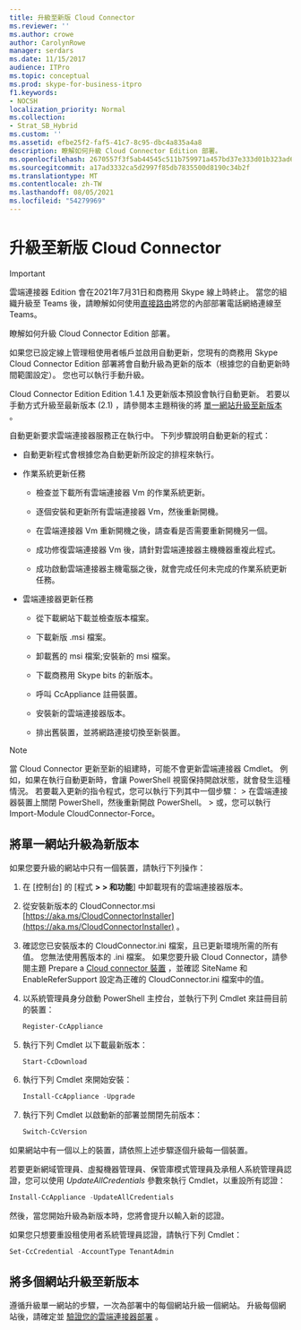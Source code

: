 ```yaml
---
title: 升級至新版 Cloud Connector
ms.reviewer: ''
ms.author: crowe
author: CarolynRowe
manager: serdars
ms.date: 11/15/2017
audience: ITPro
ms.topic: conceptual
ms.prod: skype-for-business-itpro
f1.keywords:
- NOCSH
localization_priority: Normal
ms.collection:
- Strat_SB_Hybrid
ms.custom: ''
ms.assetid: efbe25f2-faf5-41c7-8c95-dbc4a835a4a8
description: 瞭解如何升級 Cloud Connector Edition 部署。
ms.openlocfilehash: 2670557f3f5ab44545c511b759971a457bd37e333d01b323ad6cc35d82526858
ms.sourcegitcommit: a17ad3332ca5d2997f85db7835500d8190c34b2f
ms.translationtype: MT
ms.contentlocale: zh-TW
ms.lasthandoff: 08/05/2021
ms.locfileid: "54279969"
---
```

# <a name="upgrade-to-a-new-version-of-cloud-connector"></a>升級至新版 Cloud Connector

> [!Important]
> 雲端連接器 Edition 會在2021年7月31日和商務用 Skype 線上時終止。 當您的組織升級至 Teams 後，請瞭解如何使用[直接路由](/MicrosoftTeams/direct-routing-landing-page)將您的內部部署電話網絡連線至 Teams。
 
瞭解如何升級 Cloud Connector Edition 部署。
  
如果您已設定線上管理租使用者帳戶並啟用自動更新，您現有的商務用 Skype Cloud Connector Edition 部署將會自動升級為更新的版本（根據您的自動更新時間範圍設定）。 您也可以執行手動升級。 
  
Cloud Connector Edition Edition 1.4.1 及更新版本預設會執行自動更新。 若要以手動方式升級至最新版本 (2.1) ，請參閱本主題稍後的將 [單一網站升級至新版本](upgrade-to-a-new-version-of-cloud-connector.md#BKMK_Upgrade) 。
  
自動更新要求雲端連接器服務正在執行中。 下列步驟說明自動更新的程式：
  
- 自動更新程式會根據您為自動更新所設定的排程來執行。
    
- 作業系統更新任務
    
  - 檢查並下載所有雲端連接器 Vm 的作業系統更新。 
    
  - 逐個安裝和更新所有雲端連接器 Vm，然後重新開機。
    
  - 在雲端連接器 Vm 重新開機之後，請查看是否需要重新開機另一個。
    
  - 成功修復雲端連接器 Vm 後，請針對雲端連接器主機機器重複此程式。
    
  - 成功啟動雲端連接器主機電腦之後，就會完成任何未完成的作業系統更新任務。
    
- 雲端連接器更新任務
    
  - 從下載網站下載並檢查版本檔案。
    
  - 下載新版 .msi 檔案。 
    
  - 卸載舊的 msi 檔案;安裝新的 msi 檔案。
    
  - 下載商務用 Skype bits 的新版本。
    
  - 呼叫 CcAppliance 註冊裝置。
    
  - 安裝新的雲端連接器版本。
    
  - 排出舊裝置，並將網路連接切換至新裝置。
    
> [!NOTE]
>  當 Cloud Connector 更新至新的組建時，可能不會更新雲端連接器 Cmdlet。 例如，如果在執行自動更新時，會讓 PowerShell 視窗保持開啟狀態，就會發生這種情況。 若要載入更新的指令程式，您可以執行下列其中一個步驟： > 在雲端連接器裝置上關閉 PowerShell，然後重新開啟 PowerShell。 > 或，您可以執行 Import-Module CloudConnector-Force。
  
## <a name="upgrade-a-single-site-to-a-new-version"></a>將單一網站升級為新版本
<a name="BKMK_Upgrade"> </a>

如果您要升級的網站中只有一個裝置，請執行下列操作：
  
1. 在 [控制台] 的 [程式 **\> \> 和功能**] 中卸載現有的雲端連接器版本。
    
2. 從安裝新版本的 CloudConnector.msi [https://aka.ms/CloudConnectorInstaller](https://aka.ms/CloudConnectorInstaller) 。
    
3. 確認您已安裝版本的 CloudConnector.ini 檔案，且已更新環境所需的所有值。 您無法使用舊版本的 .ini 檔案。 如果您要升級 Cloud Connector，請參閱主題 Prepare a [Cloud connector 裝置](prepare-your-cloud-connector-appliance.md) ，並確認 SiteName 和 EnableReferSupport 設定為正確的 CloudConnector.ini 檔案中的值。
    
4. 以系統管理員身分啟動 PowerShell 主控台，並執行下列 Cmdlet 來註冊目前的裝置：
    
   ```powershell
   Register-CcAppliance
   ```

5. 執行下列 Cmdlet 以下載最新版本：
    
   ```powershell
   Start-CcDownload
   ```

6. 執行下列 Cmdlet 來開始安裝： 
    
   ```powershell
   Install-CcAppliance -Upgrade
   ```

7. 執行下列 Cmdlet 以啟動新的部署並關閉先前版本：
    
   ```powershell
   Switch-CcVersion
   ```

如果網站中有一個以上的裝置，請依照上述步驟逐個升級每一個裝置。
  
若要更新網域管理員、虛擬機器管理員、保管庫模式管理員及承租人系統管理員認證，您可以使用 _UpdateAllCredentials_ 參數來執行 Cmdlet，以重設所有認證：
  
```powershell
Install-CcAppliance -UpdateAllCredentials
```

然後，當您開始升級為新版本時，您將會提升以輸入新的認證。 
  
如果您只想要重設租使用者系統管理員認證，請執行下列 Cmdlet：
  
```powershell
Set-CcCredential -AccountType TenantAdmin
```

## <a name="upgrade-multiple-sites-to-a-new-version"></a>將多個網站升級至新版本
<a name="BKMK_Upgrade"> </a>

遵循升級單一網站的步驟，一次為部署中的每個網站升級一個網站。 升級每個網站後，請確定並 [驗證您的雲端連接器部署](validate-your-cloud-connector-deployment.md) 。
